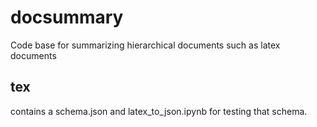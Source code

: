 # docsummary
Code base for summarizing hierarchical documents such as latex documents

## tex

contains a schema.json and latex_to_json.ipynb for testing that schema. 
